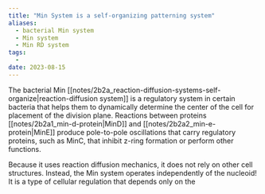 ```yaml
---
title: "Min System is a self-organizing patterning system"
aliases:
  - bacterial Min system
  - Min system
  - Min RD system
tags:
  - 
date: 2023-08-15
---
```

The bacterial Min [[notes/2b2a_reaction-diffusion-systems-self-organize|reaction-diffusion system]] is a regulatory system in certain bacteria that helps them to dynamically determine the center of the cell for placement of the division plane. Reactions between proteins [[notes/2b2a1_min-d-protein|MinD]] and [[notes/2b2a2_min-e-protein|MinE]] produce pole-to-pole oscillations that carry regulatory proteins, such as MinC, that inhibit z-ring formation or perform other functions.

Because it uses reaction diffusion mechanics, it does not rely on other cell structures. Instead, the Min system operates independently of the nucleoid! It is a type of cellular regulation that depends only on the 